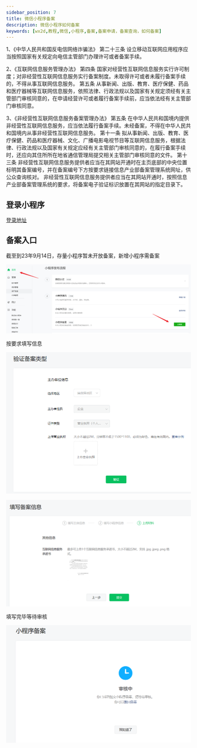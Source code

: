 ```yaml
---
sidebar_position: 7
title: 微信小程序备案
description: 微信小程序如何备案
keywords: [wx2d,教程,微信,小程序,备案,备案申请，备案查询，如何备案]
---
```


1、《中华人民共和国反电信网络诈骗法》 第二十三条 设立移动互联网应用程序应当按照国家有关规定向电信主管部门办理许可或者备案手续。

2、《互联网信息服务管理办法》 第四条 国家对经营性互联网信息服务实行许可制度；对非经营性互联网信息服务实行备案制度。未取得许可或者未履行备案手续的，不得从事互联网信息服务。
第五条 从事新闻、出版、教育、医疗保健、药品和医疗器械等互联网信息服务，依照法律、行政法规以及国家有关规定须经有关主管部门审核同意的，在申请经营许可或者履行备案手续前，应当依法经有关主管部门审核同意。

3、《非经营性互联网信息服务备案管理办法》 第五条 在中华人民共和国境内提供非经营性互联网信息服务，应当依法履行备案手续。未经备案，不得在中华人民共和国境内从事非经营性互联网信息服务。
第十一条 拟从事新闻、出版、教育、医疗保健、药品和医疗器械、文化、广播电影电视节目等互联网信息服务，根据法律、行政法规以及国家有关规定应经有关主管部门审核同意的，在履行备案手续时，还应向其住所所在地省通信管理局提交相关主管部门审核同意的文件。
第十三条 非经营性互联网信息服务提供者应当在其网站开通时在主页底部的中央位置标明其备案编号，并在备案编号下方按要求链接信息产业部备案管理系统网址，供公众查询核对。
非经营性互联网信息服务提供者应当在其网站开通时，按照信息产业部备案管理系统的要求，将备案电子验证标识放置在其网站的指定目录下。

## 登录小程序

[登录地址](https://mp.weixin.qq.com/)

## 备案入口

截至到23年9月14日，存量小程序暂未开放备案，新增小程序需备案

![小程序备案1](./img/beian/beian1.png)

按要求填写信息

![小程序备案2](./img/beian/beian2.png)

![小程序备案3](./img/beian/beian3.png)

填写完毕等待审核

![小程序备案4](./img/beian/beian4.png)